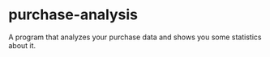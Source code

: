 # purchase-analysis
A program that analyzes your purchase data and shows you some statistics about it.
